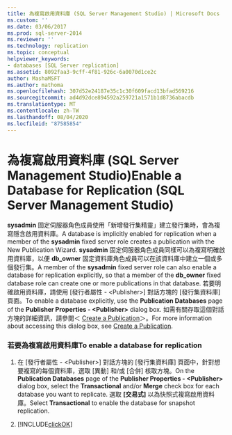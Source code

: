 ```yaml
---
title: 為複寫啟用資料庫 (SQL Server Management Studio) | Microsoft Docs
ms.custom: ''
ms.date: 03/06/2017
ms.prod: sql-server-2014
ms.reviewer: ''
ms.technology: replication
ms.topic: conceptual
helpviewer_keywords:
- databases [SQL Server replication]
ms.assetid: 8092faa3-9cff-4f81-926c-6a0070d1ce2c
author: MashaMSFT
ms.author: mathoma
ms.openlocfilehash: 307d52e24187e35c1c30f609facd13bfad569216
ms.sourcegitcommit: ad4d92dce894592a259721a1571b1d8736abacdb
ms.translationtype: MT
ms.contentlocale: zh-TW
ms.lasthandoff: 08/04/2020
ms.locfileid: "87585854"
---
```

# <a name="enable-a-database-for-replication-sql-server-management-studio"></a><span data-ttu-id="118e3-102">為複寫啟用資料庫 (SQL Server Management Studio)</span><span class="sxs-lookup"><span data-stu-id="118e3-102">Enable a Database for Replication (SQL Server Management Studio)</span></span>
  <span data-ttu-id="118e3-103">**sysadmin** 固定伺服器角色成員使用「新增發行集精靈」建立發行集時，會為複寫隱含啟用資料庫。</span><span class="sxs-lookup"><span data-stu-id="118e3-103">A database is implicitly enabled for replication when a member of the **sysadmin** fixed server role creates a publication with the New Publication Wizard.</span></span> <span data-ttu-id="118e3-104">**sysadmin** 固定伺服器角色成員同樣可以為複寫明確啟用資料庫，以便 **db_owner** 固定資料庫角色成員可以在該資料庫中建立一個或多個發行集。</span><span class="sxs-lookup"><span data-stu-id="118e3-104">A member of the **sysadmin** fixed server role can also enable a database for replication explicitly, so that a member of the **db_owner** fixed database role can create one or more publications in that database.</span></span> <span data-ttu-id="118e3-105">若要明確啟用資料庫，請使用 [發行者屬性 - \<Publisher>] 對話方塊的 [發行集資料庫] 頁面。</span><span class="sxs-lookup"><span data-stu-id="118e3-105">To enable a database explicitly, use the **Publication Databases** page of the **Publisher Properties - \<Publisher>** dialog box.</span></span> <span data-ttu-id="118e3-106">如需有關存取這個對話方塊的詳細資訊，請參閱＜ [Create a Publication](publish/create-a-publication.md)＞。</span><span class="sxs-lookup"><span data-stu-id="118e3-106">For more information about accessing this dialog box, see [Create a Publication](publish/create-a-publication.md).</span></span>  
  
### <a name="to-enable-a-database-for-replication"></a><span data-ttu-id="118e3-107">若要為複寫啟用資料庫</span><span class="sxs-lookup"><span data-stu-id="118e3-107">To enable a database for replication</span></span>  
  
1.  <span data-ttu-id="118e3-108">在 [發行者屬性 - \<Publisher>] 對話方塊的 [發行集資料庫] 頁面中，針對想要複寫的每個資料庫，選取 [異動] 和/或 [合併] 核取方塊。</span><span class="sxs-lookup"><span data-stu-id="118e3-108">On the **Publication Databases** page of the **Publisher Properties - \<Publisher>** dialog box, select the **Transactional** and/or **Merge** check box for each database you want to replicate.</span></span> <span data-ttu-id="118e3-109">選取 **[交易式]** 以為快照式複寫啟用資料庫。</span><span class="sxs-lookup"><span data-stu-id="118e3-109">Select **Transactional** to enable the database for snapshot replication.</span></span>  
  
2.  [!INCLUDE[clickOK](../../includes/clickok-md.md)]  
  
  
